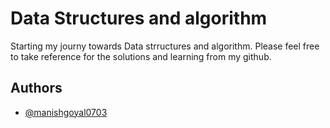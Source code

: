 
# Data Structures and algorithm

Starting my journy towards Data strructures and algorithm. Please feel free to take reference for the solutions and learning from my github.


## Authors

- [@manishgoyal0703](https://github.com/manishgoyal0703/microservices)

